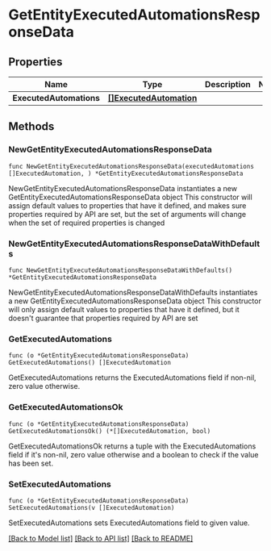 # GetEntityExecutedAutomationsResponseData

## Properties

Name | Type | Description | Notes
------------ | ------------- | ------------- | -------------
**ExecutedAutomations** | [**[]ExecutedAutomation**](ExecutedAutomation.md) |  | 

## Methods

### NewGetEntityExecutedAutomationsResponseData

`func NewGetEntityExecutedAutomationsResponseData(executedAutomations []ExecutedAutomation, ) *GetEntityExecutedAutomationsResponseData`

NewGetEntityExecutedAutomationsResponseData instantiates a new GetEntityExecutedAutomationsResponseData object
This constructor will assign default values to properties that have it defined,
and makes sure properties required by API are set, but the set of arguments
will change when the set of required properties is changed

### NewGetEntityExecutedAutomationsResponseDataWithDefaults

`func NewGetEntityExecutedAutomationsResponseDataWithDefaults() *GetEntityExecutedAutomationsResponseData`

NewGetEntityExecutedAutomationsResponseDataWithDefaults instantiates a new GetEntityExecutedAutomationsResponseData object
This constructor will only assign default values to properties that have it defined,
but it doesn't guarantee that properties required by API are set

### GetExecutedAutomations

`func (o *GetEntityExecutedAutomationsResponseData) GetExecutedAutomations() []ExecutedAutomation`

GetExecutedAutomations returns the ExecutedAutomations field if non-nil, zero value otherwise.

### GetExecutedAutomationsOk

`func (o *GetEntityExecutedAutomationsResponseData) GetExecutedAutomationsOk() (*[]ExecutedAutomation, bool)`

GetExecutedAutomationsOk returns a tuple with the ExecutedAutomations field if it's non-nil, zero value otherwise
and a boolean to check if the value has been set.

### SetExecutedAutomations

`func (o *GetEntityExecutedAutomationsResponseData) SetExecutedAutomations(v []ExecutedAutomation)`

SetExecutedAutomations sets ExecutedAutomations field to given value.



[[Back to Model list]](../README.md#documentation-for-models) [[Back to API list]](../README.md#documentation-for-api-endpoints) [[Back to README]](../README.md)


